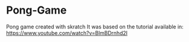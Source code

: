 # Pong-Game
Pong game created with skratch
It was based on the tutorial available in: https://www.youtube.com/watch?v=BlmBDrnhd2I
